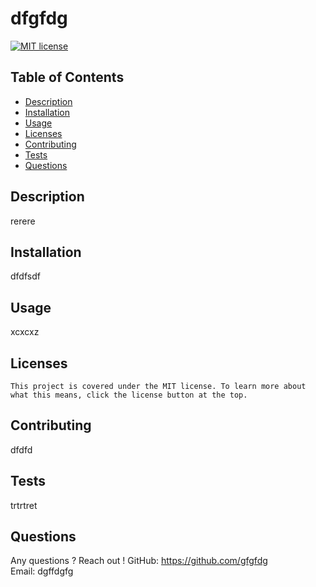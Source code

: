 # dfgfdg

  [![MIT license](https://img.shields.io/badge/License-MIT-blue.svg)](https://choosealicense.com/licenses/mit/)

  
  ## Table of Contents
  * [Description](#description)
  * [Installation](#installation)
  * [Usage](#usage)
  * [Licenses](#licenses)
  * [Contributing](#contributing)
  * [Tests](#tests)
  * [Questions](#questions)

  
  ## Description
  rerere

  ## Installation
  dfdfsdf

  ## Usage
  xcxcxz

  ## Licenses
  
    This project is covered under the MIT license. To learn more about what this means, click the license button at the top.

  ## Contributing
  dfdfd

  ## Tests
  trtrtret
  
  ## Questions
  Any questions ? Reach out !
  GitHub: https://github.com/gfgfdg  
  Email: dgffdgfg

